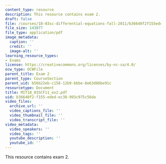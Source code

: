 ```yaml
---
content_type: resource
description: This resource contains exam 2.
draft: false
file: /courses/18-03sc-differential-equations-fall-2011/b36640f2f155ededec38993c975c56da_MIT18_03SCF11_ex2.pdf
file_size: 143077
file_type: application/pdf
image_metadata:
  caption: ''
  credit: ''
  image-alt: ''
learning_resource_types:
- Exams
license: https://creativecommons.org/licenses/by-nc-sa/4.0/
ocw_type: OCWFile
parent_title: Exam 2
parent_type: CourseSection
parent_uid: b56b22eb-c158-12b9-bbbe-8e63d86be91c
resourcetype: Document
title: MIT18_03SCF11_ex2.pdf
uid: b36640f2-f155-eded-ec38-993c975c56da
video_files:
  archive_url: ''
  video_captions_file: ''
  video_thumbnail_file: ''
  video_transcript_file: ''
video_metadata:
  video_speakers: ''
  video_tags: ''
  youtube_description: ''
  youtube_id: ''
---
```

This resource contains exam 2.